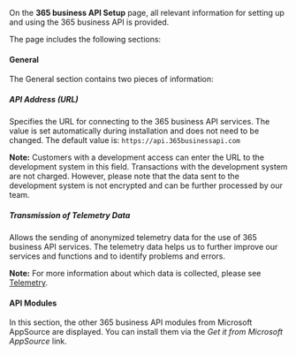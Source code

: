 On the **365 business API Setup** page, all relevant information for setting up and using the 365 business API is provided.

The page includes the following sections:

#### General

The General section contains two pieces of information:

##### API Address (URL)

Specifies the URL for connecting to the 365 business API services. The value is set automatically during installation and does not need to be changed.
The default value is: `https://api.365businessapi.com`

<div class="alert alert-info">
    <i class="fa-solid fa-lightbulb"></i> <strong>Note:</strong> Customers with a development access can enter the URL to the development system in this field. Transactions with the development system are not charged. However, please note that the data sent to the development system is not encrypted and can be further processed by our team.
</div>

##### Transmission of Telemetry Data
Allows the sending of anonymized telemetry data for the use of 365 business API services. The telemetry data helps us to further improve our services and functions and to identify problems and errors.

<div class="alert alert-info">
    <i class="fa-solid fa-lightbulb"></i> <strong>Note:</strong> For more information about which data is collected, please see <a href="../telemetry-data">Telemetry</a>.
</div>

#### API Modules
In this section, the other 365 business API modules from Microsoft AppSource are displayed. You can install them via the *Get it from Microsoft AppSource* link.